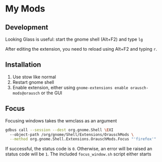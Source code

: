 # My Mods

## Development
Looking Glass is useful: start the gnome shell (Alt+F2) and type `lg`

After editing the extension, you need to reload using Alt+F2 and typing `r`.
## Installation
1. Use stow like normal
2. Restart gnome shell
3. Enable extension, either using `gnome-extensions enable orausch-mods@orausch` or the GUI

## Focus
Focusing windows takes the wmclass as an argument
```bash
gdbus call --session --dest org.gnome.Shell \EXI
  --object-path /org/gnome/Shell/Extensions/OrauschMods \
  --method org.gnome.Shell.Extensions.OrauschMods.Focus "'firefox'"
```
If successful, the status code is `0`. Otherwise, an error will be raised an status code will be `1`.
The included `focus_window.sh` script either starts
